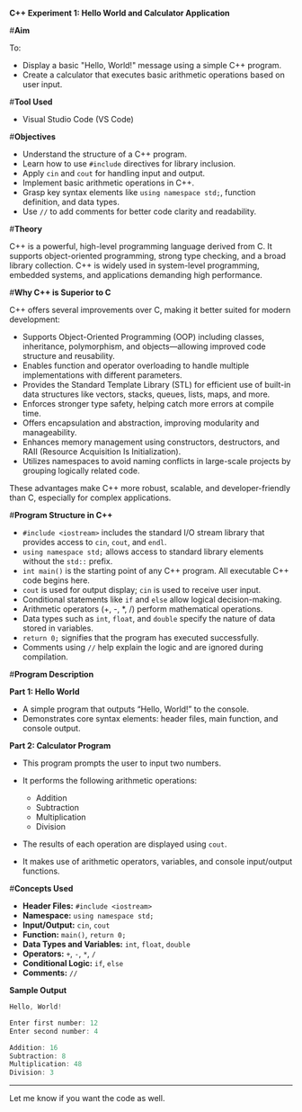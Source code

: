 **C++ Experiment 1: Hello World and Calculator Application**

#**Aim**

To:

* Display a basic "Hello, World!" message using a simple C++ program.
* Create a calculator that executes basic arithmetic operations based on user input.

#**Tool Used**

* Visual Studio Code (VS Code)

#**Objectives**

* Understand the structure of a C++ program.
* Learn how to use `#include` directives for library inclusion.
* Apply `cin` and `cout` for handling input and output.
* Implement basic arithmetic operations in C++.
* Grasp key syntax elements like `using namespace std;`, function definition, and data types.
* Use `//` to add comments for better code clarity and readability.

#**Theory**

C++ is a powerful, high-level programming language derived from C. It supports object-oriented programming, strong type checking, and a broad library collection. C++ is widely used in system-level programming, embedded systems, and applications demanding high performance.

#**Why C++ is Superior to C**

C++ offers several improvements over C, making it better suited for modern development:

* Supports Object-Oriented Programming (OOP) including classes, inheritance, polymorphism, and objects—allowing improved code structure and reusability.
* Enables function and operator overloading to handle multiple implementations with different parameters.
* Provides the Standard Template Library (STL) for efficient use of built-in data structures like vectors, stacks, queues, lists, maps, and more.
* Enforces stronger type safety, helping catch more errors at compile time.
* Offers encapsulation and abstraction, improving modularity and manageability.
* Enhances memory management using constructors, destructors, and RAII (Resource Acquisition Is Initialization).
* Utilizes namespaces to avoid naming conflicts in large-scale projects by grouping logically related code.

These advantages make C++ more robust, scalable, and developer-friendly than C, especially for complex applications.

#**Program Structure in C++**

* `#include <iostream>` includes the standard I/O stream library that provides access to `cin`, `cout`, and `endl`.
* `using namespace std;` allows access to standard library elements without the `std::` prefix.
* `int main()` is the starting point of any C++ program. All executable C++ code begins here.
* `cout` is used for output display; `cin` is used to receive user input.
* Conditional statements like `if` and `else` allow logical decision-making.
* Arithmetic operators (+, -, \*, /) perform mathematical operations.
* Data types such as `int`, `float`, and `double` specify the nature of data stored in variables.
* `return 0;` signifies that the program has executed successfully.
* Comments using `//` help explain the logic and are ignored during compilation.

#**Program Description**

**Part 1: Hello World**

* A simple program that outputs “Hello, World!” to the console.
* Demonstrates core syntax elements: header files, main function, and console output.

**Part 2: Calculator Program**

* This program prompts the user to input two numbers.
* It performs the following arithmetic operations:

  * Addition
  * Subtraction
  * Multiplication
  * Division
* The results of each operation are displayed using `cout`.
* It makes use of arithmetic operators, variables, and console input/output functions.

#**Concepts Used**

* **Header Files:** `#include <iostream>`
* **Namespace:** `using namespace std;`
* **Input/Output:** `cin`, `cout`
* **Function:** `main()`, `return 0;`
* **Data Types and Variables:** `int`, `float`, `double`
* **Operators:** `+`, `-`, `*`, `/`
* **Conditional Logic:** `if`, `else`
* **Comments:** `//`

**Sample Output**

```cpp
Hello, World!

Enter first number: 12  
Enter second number: 4  

Addition: 16  
Subtraction: 8  
Multiplication: 48  
Division: 3
```

---

Let me know if you want the code as well.

